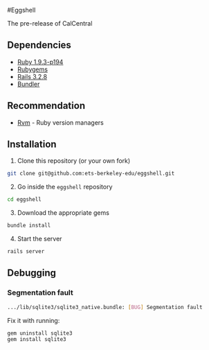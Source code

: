 #Eggshell

The pre-release of CalCentral

## Dependencies

* [Ruby 1.9.3-p194](http://www.ruby-lang.org/en/)
* [Rubygems](http://rubyforge.org/frs/?group_id=126)
* [Rails 3.2.8](http://rubyonrails.org/download)
* [Bundler](http://gembundler.com/rails3.html)

## Recommendation

* [Rvm](https://rvm.io/rvm/install/) - Ruby version managers

## Installation

1. Clone this repository (or your own fork)
```bash
git clone git@github.com:ets-berkeley-edu/eggshell.git
```

2. Go inside the `eggshell` repository
```bash
cd eggshell
```

3. Download the appropriate gems
```bash
bundle install
```

4. Start the server
```bash
rails server
```

## Debugging

### Segmentation fault

```bash
.../lib/sqlite3/sqlite3_native.bundle: [BUG] Segmentation fault
```

Fix it with running:  

```bash
gem uninstall sqlite3
gem install sqlite3
```